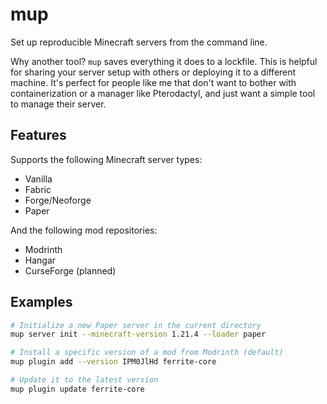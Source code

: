 # mup

Set up reproducible Minecraft servers from the command line.

Why another tool? `mup` saves everything it does to a lockfile. This is helpful for sharing your server setup with others or deploying it to a different machine.
It's perfect for people like me that don't want to bother with containerization or a manager like Pterodactyl, and just want a simple tool to manage their server.

## Features
Supports the following Minecraft server types:
- Vanilla
- Fabric
- Forge/Neoforge
- Paper

And the following mod repositories:
- Modrinth
- Hangar
- CurseForge (planned)

## Examples
```bash
# Initialize a new Paper server in the current directory
mup server init --minecraft-version 1.21.4 --loader paper

# Install a specific version of a mod from Modrinth (default)
mup plugin add --version IPM0JlHd ferrite-core

# Update it to the latest version
mup plugin update ferrite-core
```
